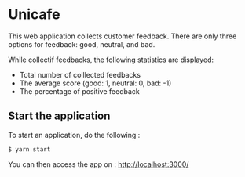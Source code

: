 # Unicafe

This web application collects customer feedback. There are only three options for feedback: good, neutral, and bad.

While collectif feedbacks, the following statistics are displayed:
* Total number of colllected feedbacks
* The average score (good: 1, neutral: 0, bad: -1)
* The percentage of positive feedback

## Start the application

To start an application, do the following :

```bash
$ yarn start
```

You can then access the app on : [http://localhost:3000/](http://localhost:3000/)